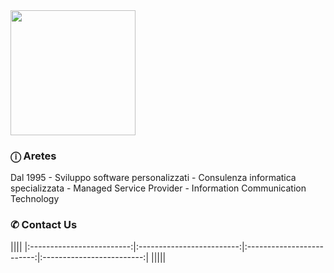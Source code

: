 <img height="200px" src="">

<br/>

### ⓘ Aretes 
Dal 1995 - Sviluppo software personalizzati - Consulenza informatica specializzata - Managed Service Provider - Information Communication Technology <br/>

### ✆ Contact Us

||||
|:-------------------------:|:-------------------------:|:-------------------------:|:-------------------------:|
|[<img src="">](https://aretes.net/aretask)|[<img src="">](https://aretes.net/assistance)|[<img src="">](http://aretes.net/arebrowser)|[<img src="">](http://aretes.net/webfire)|
